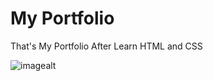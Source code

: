 # My Portfolio
That's My Portfolio After Learn HTML and CSS


![imagealt]((https://github.com/Fat7yMo7med/My-Portfolio/blob/77ef8d6c9ab38bb13e9c0fc6441fbe8eb5f7e173/images/Screenshot%202025-08-18%20203954.png))
